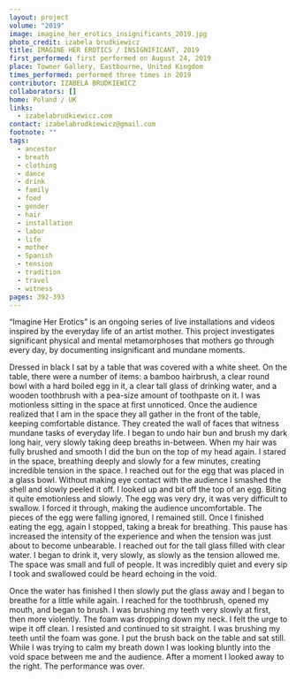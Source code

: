 ```yaml
---
layout: project
volume: "2019"
image: imagine_her_erotics_insignificants_2019.jpg
photo_credit: izabela brudkiewicz
title: IMAGINE HER EROTICS / INSIGNIFICANT, 2019
first_performed: first performed on August 24, 2019
place: Towner Gallery, Eastbourne, United Kingdom
times_performed: performed three times in 2019
contributor: IZABELA BRUDKIEWICZ
collaborators: []
home: Poland / UK
links:
  - izabelabrudkiewicz.com
contact: izabelabrudkiewicz@gmail.com
footnote: ""
tags:
  - ancestor
  - breath
  - clothing
  - dance
  - drink
  - family
  - food
  - gender
  - hair
  - installation
  - labor
  - life
  - mother
  - Spanish
  - tension
  - tradition
  - travel
  - witness
pages: 392-393
---
```


“Imagine Her Erotics” is an ongoing series of live installations and videos inspired by the everyday life of an artist mother. This project investigates significant physical and mental metamorphoses that mothers go through every day, by documenting insignificant and mundane moments.

Dressed in black I sat by a table that was covered with a white sheet. On the table, there were a number of items: a bamboo hairbrush, a clear round bowl with a hard boiled egg in it, a clear tall glass of drinking water, and a wooden toothbrush with a pea-size amount of toothpaste on it. I was motionless sitting in the space at first unnoticed. Once the audience realized that I am in the space they all gather in the front of the table, keeping comfortable distance. They created the wall of faces that witness mundane tasks of everyday life. I began to undo hair bun and brush my dark long hair, very slowly taking deep breaths in-between. When my hair was fully brushed and smooth I did the bun on the top of my head again. I stared in the space, breathing deeply and slowly for a few minutes, creating incredible tension in the space. I reached out for the egg that was placed in a glass bowl. Without making eye contact with the audience I smashed the shell and slowly peeled it off. I looked up and bit off the top of an egg. Biting it quite emotionless and slowly. The egg was very dry, it was very difficult to swallow. I forced it through, making the audience uncomfortable. The pieces of the egg were falling ignored, I remained still. Once I finished eating the egg, again I stopped, taking a break for breathing. This pause has increased the intensity of the experience and when the tension was just about to become unbearable. I reached out for the tall glass filled with clear water. I began to drink it, very slowly, as slowly as the tension allowed me. The space was small and full of people. It was incredibly quiet and every sip I took and swallowed could be heard echoing in the void.

Once the water has finished I then slowly put the glass away and I began to breathe for a little while again. I reached for the toothbrush, opened my mouth, and began to brush. I was brushing my teeth very slowly at first, then more violently. The foam was dropping down my neck. I felt the urge to wipe it off clean. I resisted and continued to sit straight. I was brushing my teeth until the foam was gone. I put the brush back on the table and sat still. While I was trying to calm my breath down I was looking bluntly into the void space between me and the audience. After a moment I looked away to the right. The performance was over.
